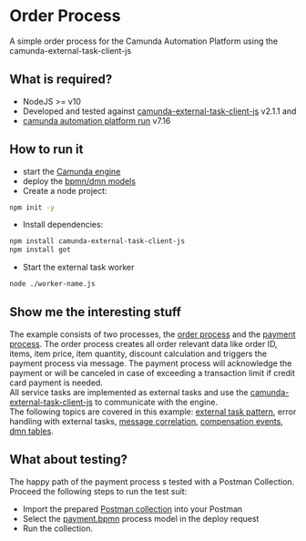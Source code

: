 # Order Process
A simple order process for the Camunda Automation Platform using the camunda-external-task-client-js 

## What is required?
* NodeJS >= v10  
* Developed and tested against [camunda-external-task-client-js](https://github.com/camunda/camunda-external-task-client-js) v2.1.1 and 
* [camunda automation platform run](https://camunda.com/download/) v7.16  

## How to run it
* start the [Camunda engine](https://camunda.com/download/)
* deploy the [bpmn/dmn models](src/assets)
* Create a node project:
```sh
npm init -y
```
* Install dependencies:
```sh
npm install camunda-external-task-client-js
npm install got
```
* Start the external task worker
```sh
node ./worker-name.js
```

## Show me the interesting stuff
The example consists of two processes, the [order process](src/assets/order-process.bpmn) and the [payment process](src/assets/payment-process.bpmn). The order process creates all order relevant data like order ID, items, item price, item quantity, discount calculation and triggers the payment process via message. The payment process will acknowledge the payment or will be canceled in case of exceeding a transaction limit if credit card payment is needed.  
All service tasks are implemented as external tasks and use the [camunda-external-task-client-js](https://github.com/camunda/camunda-external-task-client-js) to communicate with the engine.  
The following topics are covered in this example: [external task pattern](https://docs.camunda.org/manual/7.16/user-guide/process-engine/external-tasks/), error handling with external tasks, [message correlation](https://docs.camunda.org/manual/7.16/reference/bpmn20/events/message-events/), [compensation events](https://docs.camunda.org/manual/7.16/reference/bpmn20/events/cancel-and-compensation-events/#compensation-events), [dmn tables](https://docs.camunda.org/manual/7.16/reference/dmn/).

## What about testing?
The happy path of the payment process s tested with a Postman Collection. Proceed the following steps to run the test suit:  
* Import the prepared [Postman collection](src/test/order-process-tests.postman_collection.json) into your Postman
* Select the [payment.bpmn](src/assets/payment-process.bpmn) process model in the deploy request
* Run the collection.
